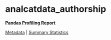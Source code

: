 # analcatdata_authorship

[**Pandas Profiling Report**](https://epistasislab.github.io/penn-ml-benchmarks/profile/analcatdata_authorship.html)

[Metadata](metadata.yaml) | [Summary Statistics](summary_stats.csv)


